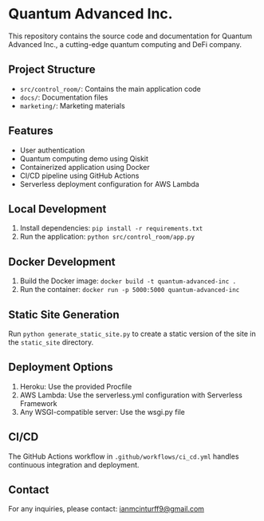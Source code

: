 # Quantum Advanced Inc.

This repository contains the source code and documentation for Quantum Advanced Inc., a cutting-edge quantum computing and DeFi company.

## Project Structure

- `src/control_room/`: Contains the main application code
- `docs/`: Documentation files
- `marketing/`: Marketing materials

## Features

- User authentication
- Quantum computing demo using Qiskit
- Containerized application using Docker
- CI/CD pipeline using GitHub Actions
- Serverless deployment configuration for AWS Lambda

## Local Development

1. Install dependencies: `pip install -r requirements.txt`
2. Run the application: `python src/control_room/app.py`

## Docker Development

1. Build the Docker image: `docker build -t quantum-advanced-inc .`
2. Run the container: `docker run -p 5000:5000 quantum-advanced-inc`

## Static Site Generation

Run `python generate_static_site.py` to create a static version of the site in the `static_site` directory.

## Deployment Options

1. Heroku: Use the provided Procfile
2. AWS Lambda: Use the serverless.yml configuration with Serverless Framework
3. Any WSGI-compatible server: Use the wsgi.py file

## CI/CD

The GitHub Actions workflow in `.github/workflows/ci_cd.yml` handles continuous integration and deployment.

## Contact

For any inquiries, please contact: ianmcinturff9@gmail.com
